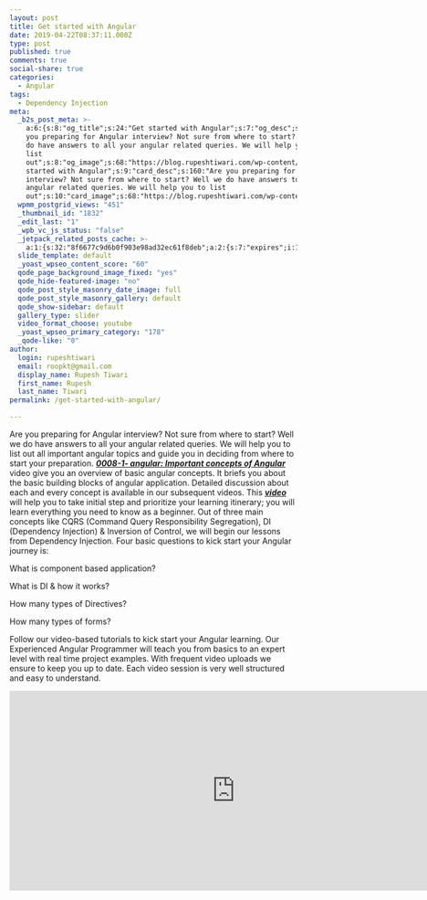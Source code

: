 ```yaml
---
layout: post
title: Get started with Angular
date: 2019-04-22T08:37:11.000Z
type: post
published: true
comments: true
social-share: true
categories:
  - Angular
tags:
  - Dependency Injection
meta:
  _b2s_post_meta: >-
    a:6:{s:8:"og_title";s:24:"Get started with Angular";s:7:"og_desc";s:160:"Are
    you preparing for Angular interview? Not sure from where to start? Well we
    do have answers to all your angular related queries. We will help you to
    list
    out";s:8:"og_image";s:68:"https://blog.rupeshtiwari.com/wp-content/uploads/2019/04/angular.jpg";s:10:"card_title";s:24:"Get
    started with Angular";s:9:"card_desc";s:160:"Are you preparing for Angular
    interview? Not sure from where to start? Well we do have answers to all your
    angular related queries. We will help you to list
    out";s:10:"card_image";s:68:"https://blog.rupeshtiwari.com/wp-content/uploads/2019/04/angular.jpg";}
  wpmm_postgrid_views: "451"
  _thumbnail_id: "1832"
  _edit_last: "1"
  _wpb_vc_js_status: "false"
  _jetpack_related_posts_cache: >-
    a:1:{s:32:"8f6677c9d6b0f903e98ad32ec61f8deb";a:2:{s:7:"expires";i:1610090335;s:7:"payload";a:0:{}}}
  slide_template: default
  _yoast_wpseo_content_score: "60"
  qode_page_background_image_fixed: "yes"
  qode_hide-featured-image: "no"
  qode_post_style_masonry_date_image: full
  qode_post_style_masonry_gallery: default
  qode_show-sidebar: default
  gallery_type: slider
  video_format_choose: youtube
  _yoast_wpseo_primary_category: "178"
  _qode-like: "0"
author:
  login: rupeshtiwari
  email: roopkt@gmail.com
  display_name: Rupesh Tiwari
  first_name: Rupesh
  last_name: Tiwari
permalink: /get-started-with-angular/

---
```


<p>Are you preparing for Angular interview? Not sure from where to start? Well we do have answers to all your angular related queries. We will help you to list out all important angular topics and guide you in deciding from where to start your preparation. <strong><a href="https://www.youtube.com/watch?v=RDyaFYm6Rfc" target="_blank" rel="noopener noreferrer"><em>0008-1- angular: Important concepts of Angular </em></a></strong>video give you an overview of basic angular concepts. It briefs you about the basic building blocks of angular application. Detailed discussion about each and every concept is available in our subsequent videos. This <a href="https://www.youtube.com/watch?v=RDyaFYm6Rfc" target="_blank" rel="noopener noreferrer"><strong><em>video</em></strong></a> will help you to take initial step and prioritize your learning itinerary; you will learn everything you need to know as a beginner. Out of three main concepts like CQRS (Command Query Responsibility Segregation), DI (Dependency Injection) &amp; Inversion of Control, we will begin our lessons from Dependency Injection. Four basic questions to kick start your Angular journey is:</p>
<p>What is component based application?</p>
<p>What is DI &amp; how it works?</p>
<p>How many types of Directives?</p>
<p>How many types of forms?</p>
<p>Follow our video-based tutorials to kick start your Angular learning. Our Experienced Angular Programmer will teach you from basics to an expert level with real time project examples. With frequent video uploads we ensure to keep you up to date. Each video session is very well structured and easy to understand.</p>
<p><iframe width="790" height="350" src="https://www.youtube.com/embed/RDyaFYm6Rfc" frameborder="0" allow="accelerometer; autoplay; encrypted-media; gyroscope; picture-in-picture" allowfullscreen></iframe></p>
